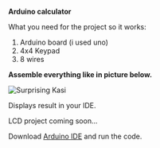 **Arduino calculator**

What you need for the project so it works:
1. Arduino board (i used uno)
2. 4x4 Keypad
3. 8 wires



**Assemble everything like in picture below.**

![Surprising Kasi](https://github.com/Yodakole1/arduino_calculator/assets/119262845/bf492aa0-5b2f-4a08-94dc-73307c04fc7f)

Displays result in your IDE.

LCD project coming soon...

Download [Arduino IDE](https://www.arduino.cc/en/software) and run the code.
